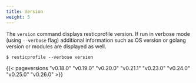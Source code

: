 ```yaml
---
title: Version
weight: 5
---
```


The `version` command displays resticprofile version. If run in verbose mode (using `--verbose` flag) additional information such as OS version or golang version or modules are displayed as well.

```shell
$ resticprofile --verbose version
```

{{< pageversions "v0.18.0" "v0.19.0" "v0.20.0" "v0.21.1" "v0.23.0" "v0.24.0" "v0.25.0" "v0.26.0" >}}
